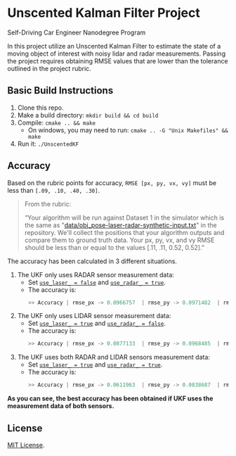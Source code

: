 # Unscented Kalman Filter Project

Self-Driving Car Engineer Nanodegree Program

In this project utilize an Unscented Kalman Filter to estimate the state of a moving object of interest with noisy lidar and radar measurements. Passing the project requires obtaining RMSE values that are lower than the tolerance outlined in the project rubric. 

## Basic Build Instructions

1. Clone this repo.
2. Make a build directory: `mkdir build && cd build`
3. Compile: `cmake .. && make` 
   - On windows, you may need to run: `cmake .. -G "Unix Makefiles" && make`
4. Run it: `./UnscentedKF `

## Accuracy

Based on the rubric points for accuracy, `RMSE [px, py, vx, vy]` must be less than `[.09, .10, .40, .30]`.  

> From the rubric:
>
> “Your algorithm will be run against Dataset 1 in the simulator which is the same as "[data/obj_pose-laser-radar-synthetic-input.txt](https://github.com/mhBahrami/Unscented-Kalman-Filter/blob/master/data/obj_pose-laser-radar-synthetic-input.txt)" in the repository. We'll collect the positions that your algorithm outputs and compare them to ground truth data. Your px, py, vx, and vy RMSE should be less than or equal to the values [.11, .11, 0.52, 0.52].”

The accuracy has been calculated in 3 different situations.
1. The UKF only uses RADAR sensor measurement data:
   - Set [`use_laser_ = false`](https://github.com/mhBahrami/Unscented-Kalman-Filter/blob/master/src/ukf.cpp#L40) and [`use_radar_ = true`](https://github.com/mhBahrami/Unscented-Kalman-Filter/blob/master/src/ukf.cpp#L43).
   - The accuracy is:
        ``` C++
        >> Accuracy | rmse_px -> 0.0966757  | rmse_py -> 0.0971482  | rmse_vx -> 0.213195   | rmse_vy -> 0.25725
        ```
2. The UKF only uses LIDAR sensor measurement data:
   - Set [`use_laser_ = true`](https://github.com/mhBahrami/Unscented-Kalman-Filter/blob/master/src/ukf.cpp#L40) and [`use_radar_ = false`](https://github.com/mhBahrami/Unscented-Kalman-Filter/blob/master/src/ukf.cpp#L43).
   - The accuracy is:
        ``` C++ 
        >> Accuracy | rmse_px -> 0.0877133  | rmse_py -> 0.0968485  | rmse_vx -> 0.200318   | rmse_vy -> 0.250548  
        ```
3. The UKF uses both RADAR and LIDAR sensors measurement data:
   - Set [`use_laser_ = true`](https://github.com/mhBahrami/Unscented-Kalman-Filter/blob/master/src/ukf.cpp#L40) and [`use_radar_ = true`](https://github.com/mhBahrami/Unscented-Kalman-Filter/blob/master/src/ukf.cpp#L43).
   - The accuracy is:
        ``` C++
        >> Accuracy | rmse_px -> 0.0611963  | rmse_py -> 0.0838687  | rmse_vx -> 0.145292   | rmse_vy -> 0.284606
        ```

**As you can see, the best accuracy has been obtained if UKF uses the measurement data of both sensors.**
## License

[MIT License](https://github.com/mhBahrami/Unscented-Kalman-Filter/blob/master/LICENSE).